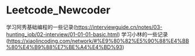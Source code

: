 # Leetcode_Newcoder

学习阿秀基础编程的一些记录(https://interviewguide.cn/notes/03-hunting_job/02-interview/01-01-01-basic.html)
学习小林的一些记录(https://xiaolincoding.com/network/#%E9%80%82%E5%90%88%E4%BB%80%E4%B9%88%E7%BE%A4%E4%BD%93)
